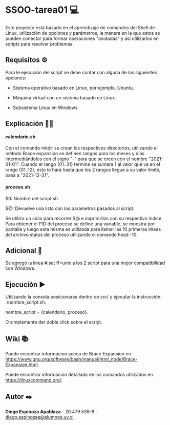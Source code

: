 # SSOO-tarea01 💻

Este proyecto está basado en el aprendizaje de comandos del Shell de Linux, utilización de opciones y parámetros, la manera en la que estos se pueden conectar para formar operaciones "anidadas" y así utilizarlos en scripts para resolver problemas.


## Requisitos ⚙️

Para le ejecución del script se debe contar con alguna de las siguientes opciones:

* Sistema operativo basado en Linux, por ejemplo, Ubuntu.

* Máquina virtual con un sistema basado en Linux.

* Subsistema Linux en Windows.

## Explicación 👨‍🏫
#### calendario.sh

Con el comando mkdir se crean los respectivos directorios, utilizando el método Brace expansion se definen rangos para los meses y días intermediándolos con el signo "-" para que se creen con el nombre "2021-01-01".
Cuando el rango {01..31} termine se sumara 1 al valor que va en el rango {01..12}, esto lo hará hasta que los 2 rangos llegue a su valor límite, ósea a "2021-12-31".

#### proceso.sh
$0: Nombre del script.sh

$@: Devuelve una lista con los parametros pasados al script.

Se utiliza un ciclo para recorrer $@ e imprimirlos con su respectivo índice.
Para obtener el PID del proceso se define una variable, se muestra por pantalla y luego esta misma es utilizada para llamar las 10 primeras líneas del archivo status del proceso utilizando el comando head -10.

## Adicional 📝

Se agregó la línea #:set ff=unix a los 2 script para una mejor compatibilidad con Windows.

## Ejecución ▶

Utilizando la consola posicionarse dentro de src/ y ejecutar la instrucción: ./nombre_script.sh.

nombre_script = {calendario, proceso}.

O simplemente dar doble click sobre el script.

## Wiki 📚

Puede encontrar informacion aceca de Brace Expansion en https://www.gnu.org/software/bash/manual/html_node/Brace-Expansion.html.

Puede encontrar información detallada de los comandos utilizados en https://linuxcommand.org/.

## Autor ✒️

**Diego Espinoza Apablaza** - 20.479.538-8 - diego.espinozaa@alumnos.uv.cl
